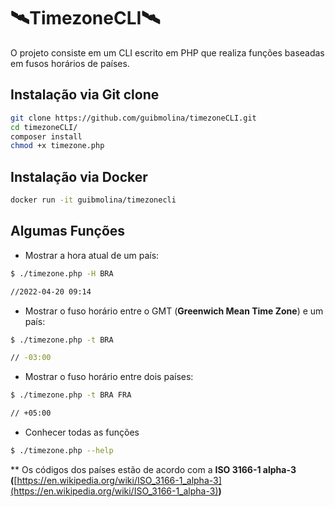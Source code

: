 # 🛰️TimezoneCLI🛰️

O projeto consiste em um CLI escrito em PHP que realiza funções baseadas em fusos horários de países.

## Instalação via Git clone

```bash
git clone https://github.com/guibmolina/timezoneCLI.git
cd timezoneCLI/
composer install
chmod +x timezone.php
```

## Instalação via Docker

```bash
docker run -it guibmolina/timezonecli
```

## Algumas Funções

- Mostrar a hora atual de um país:

```bash
$ ./timezone.php -H BRA

//2022-04-20 09:14
```

- Mostrar o fuso horário entre o GMT (**Greenwich Mean Time Zone**) e um país:

```bash
$ ./timezone.php -t BRA

// -03:00
```

- Mostrar o fuso horário entre dois países:

```bash
$ ./timezone.php -t BRA FRA

// +05:00
```

- Conhecer todas as funções

```bash
$ ./timezone.php --help
```

** Os códigos dos países estão de acordo com a  **ISO 3166-1 alpha-3 (**[https://en.wikipedia.org/wiki/ISO_3166-1_alpha-3](https://en.wikipedia.org/wiki/ISO_3166-1_alpha-3)**)**
